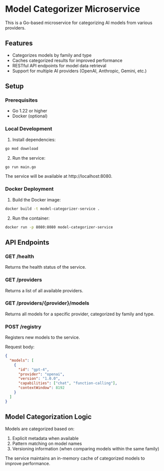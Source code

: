 # Model Categorizer Microservice

This is a Go-based microservice for categorizing AI models from various providers.

## Features

- Categorizes models by family and type
- Caches categorized results for improved performance
- RESTful API endpoints for model data retrieval
- Support for multiple AI providers (OpenAI, Anthropic, Gemini, etc.)

## Setup

### Prerequisites

- Go 1.22 or higher
- Docker (optional)

### Local Development

1. Install dependencies:

```bash
go mod download
```

2. Run the service:

```bash
go run main.go
```

The service will be available at http://localhost:8080.

### Docker Deployment

1. Build the Docker image:

```bash
docker build -t model-categorizer-service .
```

2. Run the container:

```bash
docker run -p 8080:8080 model-categorizer-service
```

## API Endpoints

### GET /health
Returns the health status of the service.

### GET /providers
Returns a list of all available providers.

### GET /providers/{provider}/models
Returns all models for a specific provider, categorized by family and type.

### POST /registry
Registers new models to the service.

Request body:
```json
{
  "models": [
    {
      "id": "gpt-4",
      "provider": "openai",
      "version": "1.0.0",
      "capabilities": ["chat", "function-calling"],
      "contextWindow": 8192
    }
  ]
}
```

## Model Categorization Logic

Models are categorized based on:

1. Explicit metadata when available
2. Pattern matching on model names
3. Versioning information (when comparing models within the same family)

The service maintains an in-memory cache of categorized models to improve performance. 